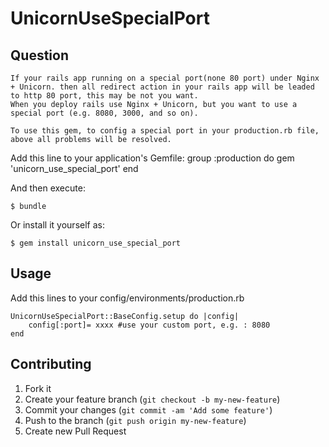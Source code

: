 # UnicornUseSpecialPort

## Question
	If your rails app running on a special port(none 80 port) under Nginx + Unicorn. then all redirect action in your rails app will be leaded to http 80 port, this may be not you want. 
	When you deploy rails use Nginx + Unicorn, but you want to use a special port (e.g. 8080, 3000, and so on).

	To use this gem, to config a special port in your production.rb file, above all problems will be resolved.


Add this line to your application's Gemfile:
		group :production do
    	gem 'unicorn_use_special_port'
		end

And then execute:

    $ bundle

Or install it yourself as:

    $ gem install unicorn_use_special_port

## Usage

Add this lines to your config/environments/production.rb
		
	UnicornUseSpecialPort::BaseConfig.setup do |config|     
		config[:port]= xxxx #use your custom port, e.g. : 8080     
	end	   

## Contributing

1. Fork it
2. Create your feature branch (`git checkout -b my-new-feature`)
3. Commit your changes (`git commit -am 'Add some feature'`)
4. Push to the branch (`git push origin my-new-feature`)
5. Create new Pull Request
